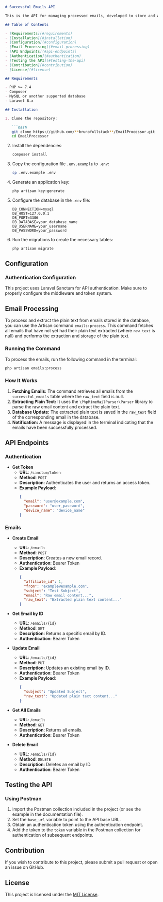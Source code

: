 ```markdown
# Successful Emails API

This is the API for managing processed emails, developed to store and analyze email content received through SendGrid.

## Table of Contents

- [Requirements](#requirements)
- [Installation](#installation)
- [Configuration](#configuration)
- [Email Processing](#email-processing)
- [API Endpoints](#api-endpoints)
- [Authentication](#authentication)
- [Testing the API](#testing-the-api)
- [Contribution](#contribution)
- [License](#license)

## Requirements

- PHP >= 7.4
- Composer
- MySQL or another supported database
- Laravel 8.x

## Installation

1. Clone the repository:

   ```bash
   git clone https://github.com/**brunofullstack**/EmailProcessor.git
   cd EmailProcessor
   ```

2. Install the dependencies:

   ```bash
   composer install
   ```

3. Copy the configuration file `.env.example` to `.env`:

   ```bash
   cp .env.example .env
   ```

4. Generate an application key:

   ```bash
   php artisan key:generate
   ```

5. Configure the database in the `.env` file:

   ```
   DB_CONNECTION=mysql
   DB_HOST=127.0.0.1
   DB_PORT=3306
   DB_DATABASE=your_database_name
   DB_USERNAME=your_username
   DB_PASSWORD=your_password
   ```

6. Run the migrations to create the necessary tables:

   ```bash
   php artisan migrate
   ```

## Configuration

### Authentication Configuration

This project uses Laravel Sanctum for API authentication. Make sure to properly configure the middleware and token system.

## Email Processing

To process and extract the plain text from emails stored in the database, you can use the Artisan command `emails:process`. This command fetches all emails that have not yet had their plain text extracted (where `raw_text` is null) and performs the extraction and storage of the plain text.

### Running the Command

To process the emails, run the following command in the terminal:

```bash
php artisan emails:process
```

### How It Works

1. **Fetching Emails:** The command retrieves all emails from the `successful_emails` table where the `raw_text` field is null.
2. **Extracting Plain Text:** It uses the `\PhpMimeMailParser\Parser` library to parse the raw email content and extract the plain text.
3. **Database Update:** The extracted plain text is saved in the `raw_text` field of the corresponding email in the database.
4. **Notification:** A message is displayed in the terminal indicating that the emails have been successfully processed.

## API Endpoints

### Authentication

- **Get Token**
  - **URL**: `/sanctum/token`
  - **Method**: `POST`
  - **Description**: Authenticates the user and returns an access token.
  - **Example Payload**:
    ```json
    {
      "email": "user@example.com",
      "password": "user_password",
      "device_name": "device_name"
    }
    ```

### Emails

- **Create Email**
  - **URL**: `/emails`
  - **Method**: `POST`
  - **Description**: Creates a new email record.
  - **Authentication**: Bearer Token
  - **Example Payload**:
    ```json
    {
      "affiliate_id": 1,
      "from": "example@example.com",
      "subject": "Test Subject",
      "email": "Raw email content...",
      "raw_text": "Extracted plain text content..."
    }
    ```

- **Get Email by ID**
  - **URL**: `/emails/{id}`
  - **Method**: `GET`
  - **Description**: Returns a specific email by ID.
  - **Authentication**: Bearer Token

- **Update Email**
  - **URL**: `/emails/{id}`
  - **Method**: `PUT`
  - **Description**: Updates an existing email by ID.
  - **Authentication**: Bearer Token
  - **Example Payload**:
    ```json
    {
      "subject": "Updated Subject",
      "raw_text": "Updated plain text content..."
    }
    ```

- **Get All Emails**
  - **URL**: `/emails`
  - **Method**: `GET`
  - **Description**: Returns all emails.
  - **Authentication**: Bearer Token

- **Delete Email**
  - **URL**: `/emails/{id}`
  - **Method**: `DELETE`
  - **Description**: Deletes an email by ID.
  - **Authentication**: Bearer Token

## Testing the API

### Using Postman

1. Import the Postman collection included in the project (or see the example in the documentation file).
2. Set the `base_url` variable to point to the API base URL.
3. Obtain an authentication token using the authentication endpoint.
4. Add the token to the `token` variable in the Postman collection for authentication of subsequent endpoints.

## Contribution

If you wish to contribute to this project, please submit a pull request or open an issue on GitHub.

## License

This project is licensed under the [MIT License](LICENSE).
```
